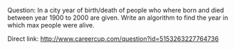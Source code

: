 Question: In a city year of birth/death of people who where born and died between year 1900 to 2000 are given. Write an algorithm to find the year in which max people were alive.

Direct link: http://www.careercup.com/question?id=5153263227764736